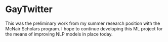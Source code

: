 # GayTwitter
This was the preliminary work from my summer research position with the McNair Scholars program. I hope to continue developing this ML project for the means of improving NLP models in place today.
